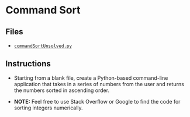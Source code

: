 # Command Sort

## Files

* [`commandSortUnsolved.py`](Unsolved/commandSortUnsolved.py)

## Instructions

* Starting from a blank file, create a Python-based command-line application that takes in a series of numbers from the user and returns the numbers sorted in ascending order.

* **NOTE:** Feel free to use Stack Overflow or Google to find the code for sorting integers numerically.
